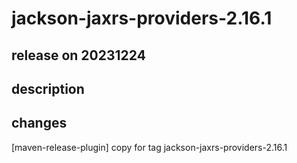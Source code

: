# jackson-jaxrs-providers-2.16.1

## release on 20231224

## description

## changes

[maven-release-plugin] copy for tag jackson-jaxrs-providers-2.16.1

